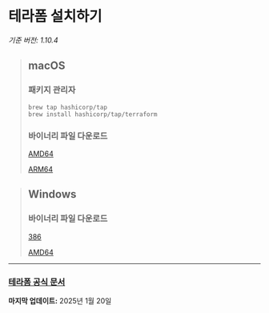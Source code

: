 # 테라폼 설치하기

_기준 버전: 1.10.4_

> ## macOS
> 
> ### 패키지 관리자
> 
> ``` shell
> brew tap hashicorp/tap
> brew install hashicorp/tap/terraform
> ```
> 
> ### 바이너리 파일 다운로드
> [AMD64](https://releases.hashicorp.com/terraform/1.10.4/terraform_1.10.4_darwin_amd64.zip)
>
> [ARM64](https://releases.hashicorp.com/terraform/1.10.4/terraform_1.10.4_darwin_arm64.zip)

> ## Windows
>
> ### 바이너리 파일 다운로드
> [386](https://releases.hashicorp.com/terraform/1.10.4/terraform_1.10.4_windows_386.zip)
>
> [AMD64](https://releases.hashicorp.com/terraform/1.10.4/terraform_1.10.4_windows_amd64.zip)

---

### [테라폼 공식 문서](https://developer.hashicorp.com/terraform/install)

**마지막 업데이트:** 2025년 1월 20일